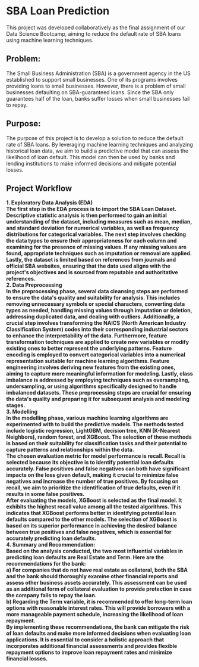 # SBA Loan Prediction
This project was developed collaboratively as the final assignment of our Data Science Bootcamp, aiming to reduce the default rate of SBA loans using machine learning techniques.

## Problem: 
The Small Business Administration (SBA) is a government agency in the US established to support small businesses. One of its programs involves providing loans to small businesses. However, there is a problem of small businesses defaulting on SBA-guaranteed loans. Since the SBA only guarantees half of the loan, banks suffer losses when small businesses fail to repay.

## Purpose: 
The purpose of this project is to develop a solution to reduce the default rate of SBA loans. By leveraging machine learning techniques and analyzing historical loan data, we aim to build a predictive model that can assess the likelihood of loan default. This model can then be used by banks and lending institutions to make informed decisions and mitigate potential losses.

## Project Workflow
<b>1. Exploratory Data Analysis (EDA) 
<br>
The first step in the EDA process is to import the SBA Loan Dataset. Descriptive statistic analysis is then performed to gain an initial understanding of the dataset,   including measures such as mean, median, and standard deviation for numerical variables, as well as frequency distributions for categorical variables. The next step involves checking the data types to ensure their appropriateness for each column and examining for the presence of missing values. If any missing values are found, appropriate techniques such as imputation or removal are applied. Lastly, the dataset is limited based on references from journals and official SBA websites, ensuring that the data used aligns with the project's objectives and is sourced from reputable and authoritative references.
<br>
2. Data Preprocessing
<br>
In the preprocessing phase, several data cleansing steps are performed to ensure the data's quality and suitability for analysis. This includes removing unnecessary symbols or special characters, converting data types as needed, handling missing values through imputation or deletion, addressing duplicated data, and dealing with outliers. Additionally, a crucial step involves transforming the NAICS (North American Industry Classification System) codes into their corresponding industrial sectors to enhance the interpretability of the data. Furthermore, feature transformation techniques are applied to create new variables or modify existing ones to better represent the underlying patterns. Feature encoding is employed to convert categorical variables into a numerical representation suitable for machine learning algorithms. Feature engineering involves deriving new features from the existing ones, aiming to capture more meaningful information for modeling. Lastly, class imbalance is addressed by employing techniques such as oversampling, undersampling, or using algorithms specifically designed to handle imbalanced datasets. These preprocessing steps are crucial for ensuring the data's quality and preparing it for subsequent analysis and modeling stages.
<br>
3. Modelling
<br>
In the modelling phase, various machine learning algorithms are experimented with to build the predictive models. The methods tested include logistic regression, LightGBM, decision tree, KNN (K-Nearest Neighbors), random forest, and XGBoost. The selection of these methods is based on their suitability for classification tasks and their potential to capture patterns and relationships within the data.
<br>
The chosen evaluation metric for model performance is recall. Recall is selected because its objective is to identify potential loan defaults accurately. False positives and false negatives can both have significant impacts on the loss given default, making it crucial to minimize false negatives and increase the number of true positives. By focusing on recall, we aim to prioritize the identification of true defaults, even if it results in some false positives.
<br>
After evaluating the models, XGBoost is selected as the final model. It exhibits the highest recall value among all the tested algorithms. This indicates that XGBoost performs better in identifying potential loan defaults compared to the other models. The selection of XGBoost is based on its superior performance in achieving the desired balance between true positives and false negatives, which is essential for accurately predicting loan defaults.
<br>
4. Summary and Recommendation:
<br>
Based on the analysis conducted, the two most influential variables in predicting loan defaults are Real Estate and Term. Here are the recommendations for the bank:<br>
a) For companies that do not have real estate as collateral, both the SBA and the bank should thoroughly examine other financial reports and assess other business assets 
accurately. This assessment can be used as an additional form of collateral evaluation to provide protection in case the company fails to repay the loan.<br>
b) Regarding the Term variable, it is recommended to offer long-term loan options with reasonable interest rates. This will provide borrowers with a more manageable 
payment schedule, increasing the likelihood of loan repayment.<br>
By implementing these recommendations, the bank can mitigate the risk of loan defaults and make more informed decisions when evaluating loan applications. It is 
essential to consider a holistic approach that incorporates additional financial assessments and provides flexible repayment options to improve loan repayment rates and 
minimize financial losses.
